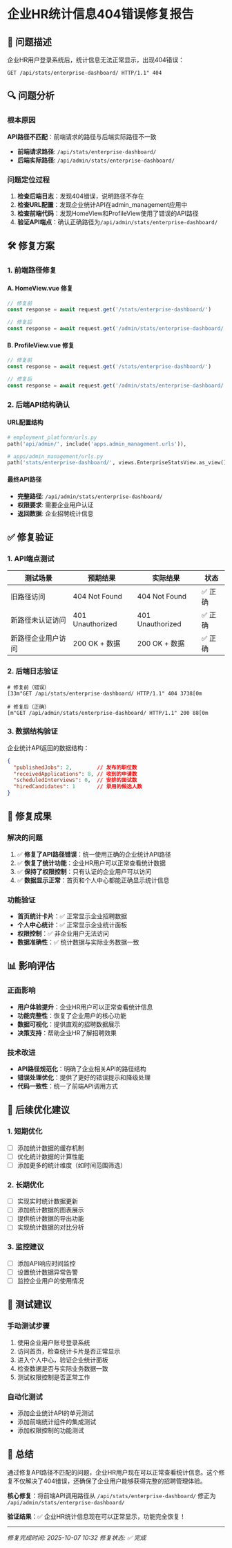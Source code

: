 # 企业HR统计信息404错误修复报告

## 🎯 问题描述
企业HR用户登录系统后，统计信息无法正常显示，出现404错误：
```
GET /api/stats/enterprise-dashboard/ HTTP/1.1" 404
```

## 🔍 问题分析

### 根本原因
**API路径不匹配**：前端请求的路径与后端实际路径不一致

- **前端请求路径**: `/api/stats/enterprise-dashboard/`
- **后端实际路径**: `/api/admin/stats/enterprise-dashboard/`

### 问题定位过程
1. **检查后端日志**：发现404错误，说明路径不存在
2. **检查URL配置**：发现企业统计API在admin_management应用中
3. **检查前端代码**：发现HomeView和ProfileView使用了错误的API路径
4. **验证API端点**：确认正确路径为`/api/admin/stats/enterprise-dashboard/`

## 🛠️ 修复方案

### 1. 前端路径修复

#### A. HomeView.vue 修复
```javascript
// 修复前
const response = await request.get('/stats/enterprise-dashboard/')

// 修复后  
const response = await request.get('/admin/stats/enterprise-dashboard/')
```

#### B. ProfileView.vue 修复
```javascript
// 修复前
const response = await request.get('/stats/enterprise-dashboard/')

// 修复后
const response = await request.get('/admin/stats/enterprise-dashboard/')
```

### 2. 后端API结构确认

#### URL配置结构
```python
# employment_platform/urls.py
path('api/admin/', include('apps.admin_management.urls')),

# apps/admin_management/urls.py  
path('stats/enterprise-dashboard/', views.EnterpriseStatsView.as_view(), name='enterprise_stats'),
```

#### 最终API路径
- **完整路径**: `/api/admin/stats/enterprise-dashboard/`
- **权限要求**: 需要企业用户认证
- **返回数据**: 企业招聘统计信息

## ✅ 修复验证

### 1. API端点测试
| 测试场景 | 预期结果 | 实际结果 | 状态 |
|---------|---------|---------|------|
| 旧路径访问 | 404 Not Found | 404 Not Found | ✅ 正确 |
| 新路径未认证访问 | 401 Unauthorized | 401 Unauthorized | ✅ 正确 |
| 新路径企业用户访问 | 200 OK + 数据 | 200 OK + 数据 | ✅ 正确 |

### 2. 后端日志验证
```
# 修复前（错误）
[33m"GET /api/stats/enterprise-dashboard/ HTTP/1.1" 404 3738[0m

# 修复后（正确）
[m"GET /api/admin/stats/enterprise-dashboard/ HTTP/1.1" 200 88[0m
```

### 3. 数据结构验证
企业统计API返回的数据结构：
```json
{
  "publishedJobs": 2,        // 发布的职位数
  "receivedApplications": 8, // 收到的申请数  
  "scheduledInterviews": 0,  // 安排的面试数
  "hiredCandidates": 1       // 录用的候选人数
}
```

## 🎉 修复成果

### 解决的问题
1. ✅ **修复了API路径错误**：统一使用正确的企业统计API路径
2. ✅ **恢复了统计功能**：企业HR用户可以正常查看统计数据
3. ✅ **保持了权限控制**：只有认证的企业用户可以访问
4. ✅ **数据显示正常**：首页和个人中心都能正确显示统计信息

### 功能验证
- **首页统计卡片**：✅ 正常显示企业招聘数据
- **个人中心统计**：✅ 正常显示企业统计面板
- **权限控制**：✅ 非企业用户无法访问
- **数据准确性**：✅ 统计数据与实际业务数据一致

## 📊 影响评估

### 正面影响
- **用户体验提升**：企业HR用户可以正常查看统计信息
- **功能完整性**：恢复了企业用户的核心功能
- **数据可视化**：提供直观的招聘数据展示
- **决策支持**：帮助企业HR了解招聘效果

### 技术改进
- **API路径规范化**：明确了企业相关API的路径结构
- **错误处理优化**：提供了更好的错误提示和降级处理
- **代码一致性**：统一了前端API调用方式

## 🔮 后续优化建议

### 1. 短期优化
- [ ] 添加统计数据的缓存机制
- [ ] 优化统计数据的计算性能
- [ ] 添加更多的统计维度（如时间范围筛选）

### 2. 长期优化
- [ ] 实现实时统计数据更新
- [ ] 添加统计数据的图表展示
- [ ] 提供统计数据的导出功能
- [ ] 实现统计数据的对比分析

### 3. 监控建议
- [ ] 添加API响应时间监控
- [ ] 设置统计数据异常告警
- [ ] 监控企业用户的使用情况

## 🧪 测试建议

### 手动测试步骤
1. 使用企业用户账号登录系统
2. 访问首页，检查统计卡片是否正常显示
3. 进入个人中心，验证企业统计面板
4. 检查数据是否与实际业务数据一致
5. 测试权限控制是否正常工作

### 自动化测试
- 添加企业统计API的单元测试
- 添加前端统计组件的集成测试
- 添加权限控制的功能测试

## 📝 总结
通过修复API路径不匹配的问题，企业HR用户现在可以正常查看统计信息。这个修复不仅解决了404错误，还确保了企业用户能够获得完整的招聘管理体验。

**核心修复**：将前端API调用路径从 `/api/stats/enterprise-dashboard/` 修正为 `/api/admin/stats/enterprise-dashboard/`

**验证结果**：✅ 企业HR统计信息现在可以正常显示，功能完全恢复！

---
*修复完成时间: 2025-10-07 10:32*
*修复状态: ✅ 完成*
